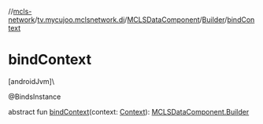 //[mcls-network](../../../../index.md)/[tv.mycujoo.mclsnetwork.di](../../index.md)/[MCLSDataComponent](../index.md)/[Builder](index.md)/[bindContext](bind-context.md)

# bindContext

[androidJvm]\

@BindsInstance

abstract fun [bindContext](bind-context.md)(context: [Context](https://developer.android.com/reference/kotlin/android/content/Context.html)): [MCLSDataComponent.Builder](index.md)
